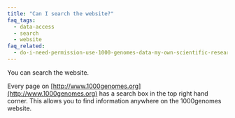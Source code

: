 ```yaml
---
title: "Can I search the website?"
faq_tags:
  - data-access
  - search
  - website
faq_related:
  - do-i-need-permission-use-1000-genomes-data-my-own-scientific-research
---
```

                    
You can search the website.

Every page on [http://www.1000genomes.org](http://www.1000genomes.org) has a search box in the top right hand corner. This allows you to find information anywhere on the 1000genomes website.
